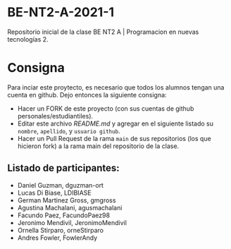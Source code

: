 # BE-NT2-A-2021-1
Repositorio inicial de la clase BE NT2 A | Programacion en nuevas tecnologías 2.

# Consigna 

Para inciar este proytecto, es necesario que todos los alumnos tengan una cuenta en github. Dejo entonces la siguiente consigna:

- Hacer un FORK de este proyecto (con sus cuentas de github personales/estudiantiles).
- Editar este archivo *README.md* y agregar en el siguiente listado su `nombre`, `apellido`, y `usuario github`.
- Hacer un Pull Request de la rama `main` de sus repositorios (los que hicieron fork) a la rama main del repositorio de la clase.

## Listado de participantes:

- Daniel Guzman, dguzman-ort
- Lucas Di Biase, LDIBIASE
- German Martinez Gross, gmgross
- Agustina Machalani, agusmachalani
- Facundo Paez, FacundoPaez98
- Jeronimo Mendivil, JeronimoMendivil 
- Ornella Stirparo, orneStirparo
- Andres Fowler, FowlerAndy